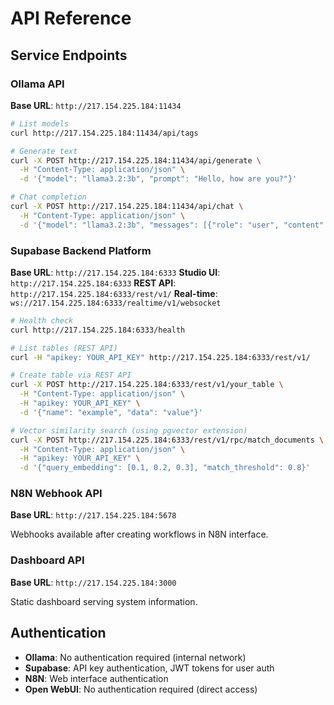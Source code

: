 # API Reference

## Service Endpoints

### Ollama API
**Base URL**: `http://217.154.225.184:11434`

```bash
# List models
curl http://217.154.225.184:11434/api/tags

# Generate text
curl -X POST http://217.154.225.184:11434/api/generate \
  -H "Content-Type: application/json" \
  -d '{"model": "llama3.2:3b", "prompt": "Hello, how are you?"}'

# Chat completion
curl -X POST http://217.154.225.184:11434/api/chat \
  -H "Content-Type: application/json" \
  -d '{"model": "llama3.2:3b", "messages": [{"role": "user", "content": "Hello!"}]}'
```

### Supabase Backend Platform
**Base URL**: `http://217.154.225.184:6333`
**Studio UI**: `http://217.154.225.184:6333`
**REST API**: `http://217.154.225.184:6333/rest/v1/`
**Real-time**: `ws://217.154.225.184:6333/realtime/v1/websocket`

```bash
# Health check
curl http://217.154.225.184:6333/health

# List tables (REST API)
curl -H "apikey: YOUR_API_KEY" http://217.154.225.184:6333/rest/v1/

# Create table via REST API
curl -X POST http://217.154.225.184:6333/rest/v1/your_table \
  -H "Content-Type: application/json" \
  -H "apikey: YOUR_API_KEY" \
  -d '{"name": "example", "data": "value"}'

# Vector similarity search (using pgvector extension)
curl -X POST http://217.154.225.184:6333/rest/v1/rpc/match_documents \
  -H "Content-Type: application/json" \
  -H "apikey: YOUR_API_KEY" \
  -d '{"query_embedding": [0.1, 0.2, 0.3], "match_threshold": 0.8}'
```

### N8N Webhook API
**Base URL**: `http://217.154.225.184:5678`

Webhooks available after creating workflows in N8N interface.

### Dashboard API
**Base URL**: `http://217.154.225.184:3000`

Static dashboard serving system information.

## Authentication

- **Ollama**: No authentication required (internal network)
- **Supabase**: API key authentication, JWT tokens for user auth
- **N8N**: Web interface authentication
- **Open WebUI**: No authentication required (direct access)